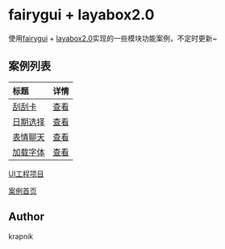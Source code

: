 # fairygui + layabox2.0

使用[fairygui](https://www.fairygui.com/) + [layabox2.0](https://www.layabox.com/)实现的一些模块功能案例，不定时更新~

## 案例列表
| 标题                                                                                 |               详情                |
| :----------------------------------------------------------------------------------- | :-------------------------------: |
| [刮刮卡](https://krapnikkk.github.io/FGUIProject/bin/index.html?name=ScratchCard)    | [查看](./src/demo/ScratchCardDemo.ts) |
| [日期选择](https://krapnikkk.github.io/FGUIProject/bin/index.html?name=DatePicker) | [查看](./src/demo/DatePickerDemo.ts)  |
| [表情聊天](https://krapnikkk.github.io/FGUIProject/bin/index.html?name=ChatDemo)     |  [查看](./src/demo/ChatDemo.ts)   |
| [加载字体](https://krapnikkk.github.io/FGUIProject/bin/index.html?name=LoadFont)     |  [查看](./src/demo/LoadFontDemo.ts)   |


[/placeholder]:p

[UI工程项目](./FGUIProject)

[案例首页](https://krapnikkk.github.io/FGUIProject/bin)

## Author
krapnik

